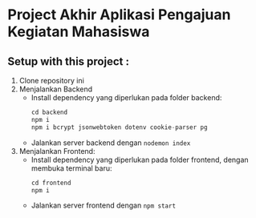 # Project Akhir Aplikasi Pengajuan Kegiatan Mahasiswa
## Setup with this project :
1. Clone repository ini
2. Menjalankan Backend
    - Install dependency yang diperlukan pada folder backend:
      ```python
      cd backend
      npm i
      npm i bcrypt jsonwebtoken dotenv cookie-parser pg
      ```
    -  Jalankan server backend dengan `nodemon index`
3. Menjalankan Frontend:
    - Install dependency yang diperlukan pada folder frontend, dengan membuka terminal baru:
      ```python
      cd frontend
      npm i
      ```
    -  Jalankan server frontend dengan `npm start`



